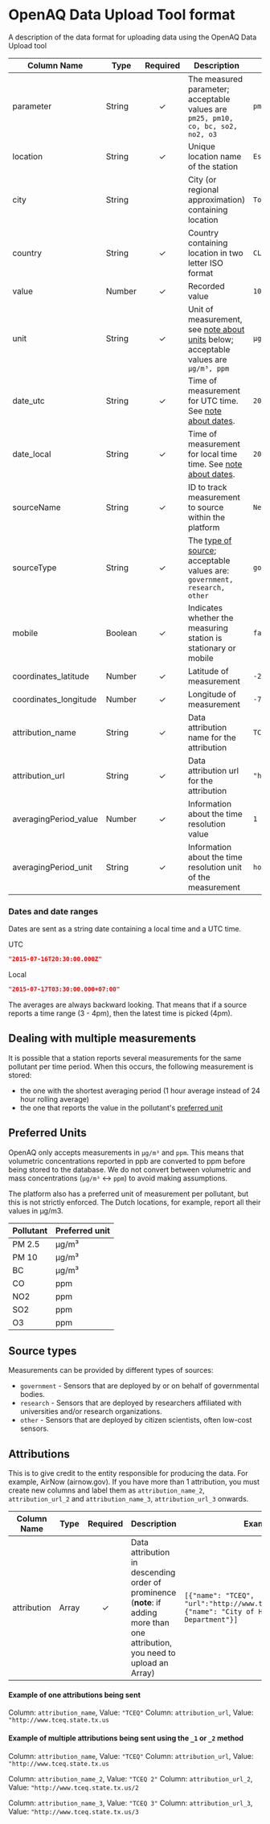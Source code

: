 # OpenAQ Data Upload Tool format

A description of the data format for uploading data using the OpenAQ Data Upload tool

|Column Name|Type|Required|Description|Example|
|---|---|:---:|---|---|
|parameter|String|✓|The measured parameter; acceptable values are `pm25, pm10, co, bc, so2, no2, o3`|`pm25`|
|location|String|✓|Unique location name of the station|`Escuela E-10`|
|city|String||City (or regional approximation) containing location|`Tocopilla`|
|country|String|✓|Country containing location in two letter ISO format|`CL`|
|value|Number|✓|Recorded value|`10.2`|
|unit|String|✓|Unit of measurement, see [note about units](https://github.com/openaq/openaq-data-format#preferred-units) below; acceptable values are `µg/m³, ppm`|`µg/m³`|
|date_utc|String|✓|Time of measurement for UTC time. See [note about dates](https://github.com/openaq/openaq-data-format#dates-and-date-ranges).|`2015-10-26T17:00:00.000Z`|
|date_local|String|✓|Time of measurement for local time time. See [note about dates](https://github.com/openaq/openaq-data-format#dates-and-date-ranges).|`2015-10-26T14:00:00-03:00`|
|sourceName|String|✓|ID to track measurement to source within the platform|`Netherlands`|
|sourceType|String|✓|The [type of source](https://github.com/openaq/openaq-data-format#source-types); acceptable values are: `government, research, other` | `government` |
|mobile|Boolean|✓|Indicates whether the measuring station is stationary or mobile|`false`|
|coordinates_latitude|Number|✓|Latitude of measurement|`-22.087`|
|coordinates_longitude|Number|✓|Longitude of measurement|`-70.193253`|
|attribution_name|String|✓|Data attribution name for the attribution|`TCEQ`|
|attribution_url|String|✓|Data attribution url for the attribution|`"http://www.tceq.state.tx.us`|
|averagingPeriod_value|Number|✓|Information about the time resolution value|`1`|
|averagingPeriod_unit|String|✓|Information about the time resolution unit of the measurement|`hours`|


### Dates and date ranges
Dates are sent as a string date containing a local time and a UTC time.

UTC

```json
"2015-07-16T20:30:00.000Z"
```

Local

```json
"2015-07-17T03:30:00.000+07:00"
```

The averages are always backward looking. That means that if a source reports a time range (3 - 4pm), then the latest time is picked (4pm).

## Dealing with multiple measurements
It is possible that a station reports several measurements for the same pollutant per time period. When this occurs, the following measurement is stored:

- the one with the shortest averaging period (1 hour average instead of 24 hour rolling average)
- the one that reports the value in the pollutant's [preferred unit](https://github.com/openaq/openaq-data-format#preferred-units)

## Preferred Units
OpenAQ only accepts measurements in `µg/m³` and `ppm`. This means that volumetric concentrations reported in ppb are converted to ppm before being stored to the database. We do not convert between volumetric and mass concentrations (`µg/m³` <-> `ppm`) to avoid making assumptions.

The platform also has a preferred unit of measurement per pollutant, but this is not strictly enforced. The Dutch locations, for example, report all their values in µg/m3.

|Pollutant|Preferred unit|
|---|---|
|PM 2.5|µg/m³|
|PM 10|µg/m³|
|BC|µg/m³|
|CO|ppm|
|NO2|ppm|
|SO2|ppm|
|O3|ppm|

## Source types
Measurements can be provided by different types of sources:

- `government` - Sensors that are deployed by or on behalf of governmental bodies.
- `research` - Sensors that are deployed by researchers affiliated with universities and/or research organizations.
- `other` - Sensors that are deployed by citizen scientists, often low-cost sensors.

## Attributions

This is to give credit to the entity responsible for producing the data. For example, AirNow (airnow.gov). If you have more than 1 attribution, you must create new columns and label them as `attribution_name_2`, `attribution_url_2` and `attribution_name_3`, `attribution_url_3` onwards.

|Column Name|Type|Required|Description|Example|
|---|---|:---:|---|---|
|attribution|Array|✓|Data attribution in descending order of prominence (**note**: if adding more than one attribution, you need to upload an Array) |`[{"name": "TCEQ", "url":"http://www.tceq.state.tx.us"}, {"name": "City of Houston Health Department"}]`|

#### Example of one attributions being sent

Column: `attribution_name`, Value: `"TCEQ"`
Column: `attribution_url`, Value: `"http://www.tceq.state.tx.us`

#### Example of multiple attributions being sent using the `_1` or `_2` method

Column: `attribution_name`, Value: `"TCEQ"`
Column: `attribution_url`, Value: `"http://www.tceq.state.tx.us`

Column: `attribution_name_2`, Value: `"TCEQ 2"`
Column: `attribution_url_2`, Value: `"http://www.tceq.state.tx.us/2`

Column: `attribution_name_3`, Value: `"TCEQ 3"`
Column: `attribution_url_3`, Value: `"http://www.tceq.state.tx.us/3`


